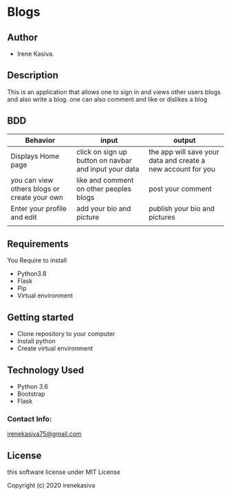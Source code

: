 # Blogs

## Author 

* Irene Kasiva.

## Description

This is an application that allows one to sign in and views other users blogs and also write a blog.
one can also comment and like or dislikes a blog 

## BDD

| Behavior| input | output |
| -------- | -------- | -------- |
| Displays Home page   | click on sign up button on navbar and input your data | the app will save your data and create a new account for you |
| you can view others blogs or create your own | like and comment on other peoples blogs | post your comment |
| Enter your profile and edit | add your bio and picture | publish your bio and pictures |
|  |  | |

## Requirements

You Require to install

* Python3.8
* Flask
* Pip
* Virtual environment

## Getting started

* Clone repository to your computer
* Install python
* Create virtual environment


## Technology Used

* Python 3.6
* Bootstrap 
* Flask

### Contact Info:

irenekasiva75@gmail.com

## License

this software license under MIT License

Copyright (c) 2020 irenekasiva
